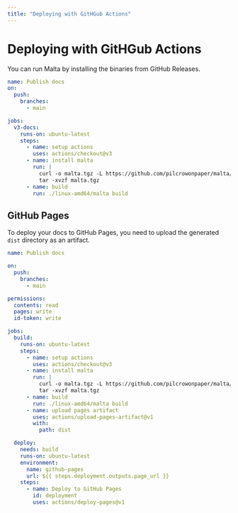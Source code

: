 ```yaml
---
title: "Deploying with GitHGub Actions"
---
```


# Deploying with GitHGub Actions

You can run Malta by installing the binaries from GitHub Releases.

```yaml
name: Publish docs
on:
  push:
    branches:
      - main

jobs:
  v3-docs:
    runs-on: ubuntu-latest
    steps:
      - name: setup actions
        uses: actions/checkout@v3
      - name: install malta
        run: |
          curl -o malta.tgz -L https://github.com/pilcrowonpaper/malta/releases/latest/download/linux-amd64.tgz
          tar -xvzf malta.tgz
      - name: build
        run: ./linux-amd64/malta build
```

## GitHub Pages

To deploy your docs to GitHub Pages, you need to upload the generated `dist` directory as an artifact.

```yaml
name: Publish docs

on:
  push:
    branches:
      - main

permissions:
  contents: read
  pages: write
  id-token: write

jobs:
  build:
    runs-on: ubuntu-latest
    steps:
      - name: setup actions
        uses: actions/checkout@v3
      - name: install malta
        run: |
          curl -o malta.tgz -L https://github.com/pilcrowonpaper/malta/releases/latest/download/linux-amd64.tgz
          tar -xvzf malta.tgz
      - name: build
        run: ./linux-amd64/malta build
      - name: upload pages artifact
        uses: actions/upload-pages-artifact@v1
        with:
          path: dist

  deploy:
    needs: build
    runs-on: ubuntu-latest
    environment:
      name: github-pages
      url: ${{ steps.deployment.outputs.page_url }}
    steps:
      - name: Deploy to GitHub Pages
        id: deployment
        uses: actions/deploy-pages@v1
```
